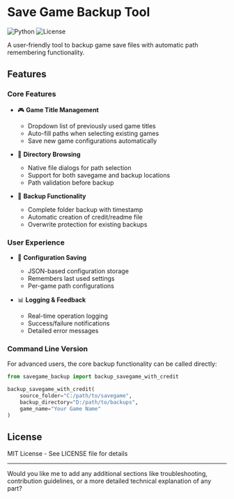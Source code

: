 # Save Game Backup Tool

![Python](https://img.shields.io/badge/Python-3.8+-blue.svg)
![License](https://img.shields.io/badge/License-MIT-green.svg)

A user-friendly tool to backup game save files with automatic path remembering functionality.

## Features

### Core Features
- 🎮 **Game Title Management**
  - Dropdown list of previously used game titles
  - Auto-fill paths when selecting existing games
  - Save new game configurations automatically

- 📂 **Directory Browsing**
  - Native file dialogs for path selection
  - Support for both savegame and backup locations
  - Path validation before backup

- 🔄 **Backup Functionality**
  - Complete folder backup with timestamp
  - Automatic creation of credit/readme file
  - Overwrite protection for existing backups

### User Experience
- 📝 **Configuration Saving**
  - JSON-based configuration storage
  - Remembers last used settings
  - Per-game path configurations

- 📊 **Logging & Feedback**
  - Real-time operation logging
  - Success/failure notifications
  - Detailed error messages

### Command Line Version
For advanced users, the core backup functionality can be called directly:

```python
from savegame_backup import backup_savegame_with_credit

backup_savegame_with_credit(
    source_folder="C:/path/to/savegame",
    backup_directory="D:/path/to/backups",
    game_name="Your Game Name"
)
```

## License
MIT License - See LICENSE file for details

---

Would you like me to add any additional sections like troubleshooting, contribution guidelines, or a more detailed technical explanation of any part?